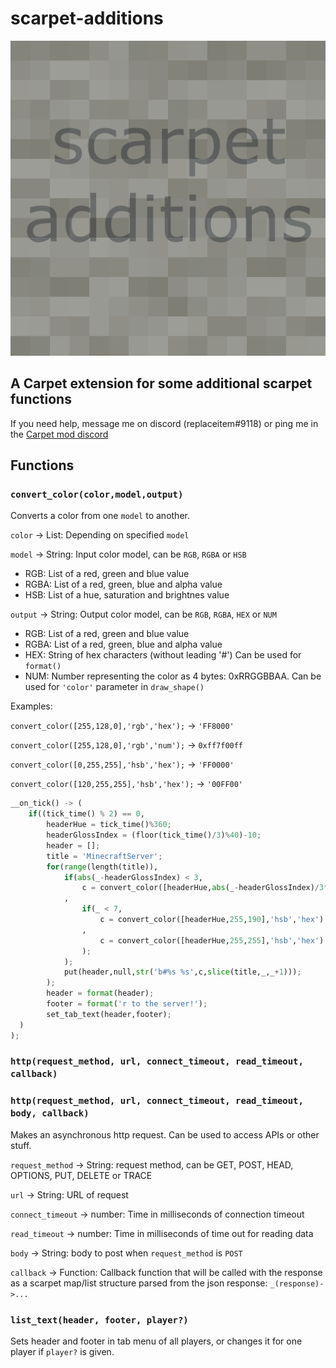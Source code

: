 # scarpet-additions

![scarpet-additions](src/main/resources/assets/scarpet-additions/icon.png)

## A Carpet extension for some additional scarpet functions

If you need help, message me on discord (replaceitem#9118) or ping me in the [Carpet mod discord](https://discord.gg/gn99m4QRY4)


## Functions

### `convert_color(color,model,output)`

Converts a color from one `model` to another.

`color` -> List: Depending on specified `model`

`model` -> String: Input color model, can be `RGB`, `RGBA` or `HSB`

* RGB: List of a red, green and blue value
* RGBA: List of a red, green, blue and alpha value
* HSB: List of a hue, saturation and brightnes value

`output` -> String: Output color model, can be `RGB`, `RGBA`, `HEX` or `NUM`

* RGB: List of a red, green and blue value
* RGBA: List of a red, green, blue and alpha value
* HEX: String of hex characters (without leading '#') Can be used for `format()`
* NUM: Number representing the color as 4 bytes: 0xRRGGBBAA. Can be used for `'color'` parameter in `draw_shape()`

Examples:

`convert_color([255,128,0],'rgb','hex');` -> `'FF8000'`

`convert_color([255,128,0],'rgb','num');` -> `0xff7f00ff`

`convert_color([0,255,255],'hsb','hex');` -> `'FF0000'`

`convert_color([120,255,255],'hsb','hex');` -> `'00FF00'`

```py
__on_tick() -> (
    if((tick_time() % 2) == 0,
        headerHue = tick_time()%360;
        headerGlossIndex = (floor(tick_time()/3)%40)-10;
        header = [];
        title = 'MinecraftServer';
        for(range(length(title)),
            if(abs(_-headerGlossIndex) < 3,
                c = convert_color([headerHue,abs(_-headerGlossIndex)/3*255,255],'hsb','hex');
            ,
                if(_ < 7,
                    c = convert_color([headerHue,255,190],'hsb','hex');
                ,
                    c = convert_color([headerHue,255,255],'hsb','hex');
                );
            );
            put(header,null,str('b#%s %s',c,slice(title,_,_+1)));
        );
        header = format(header);
        footer = format('r to the server!');
        set_tab_text(header,footer);
  )
);
```

### `http(request_method, url, connect_timeout, read_timeout, callback)`

### `http(request_method, url, connect_timeout, read_timeout, body, callback)`

Makes an asynchronous http request. Can be used to access APIs or other stuff.

`request_method` -> String: request method, can be GET, POST, HEAD, OPTIONS, PUT, DELETE or TRACE 

`url` -> String: URL of request

`connect_timeout` -> number: Time in milliseconds of connection timeout

`read_timeout` -> number: Time in milliseconds of time out for reading data

`body` -> String: body to post when `request_method` is `POST`

`callback` -> Function: Callback function that will be called with the response as a scarpet map/list structure parsed from the json response: `_(response)->...`

### `list_text(header, footer, player?)`

Sets header and footer in tab menu of all players, or changes it for one player if `player?` is given.